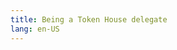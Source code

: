 ```yaml
---
title: Being a Token House delegate
lang: en-US
---
```


<!--    
         Learn more about delegation [below](https://www.notion.so/Intro-to-Optimism-Governance-a199e50277c64e75b7d1f1bc93e3e4a2)
    -->
    